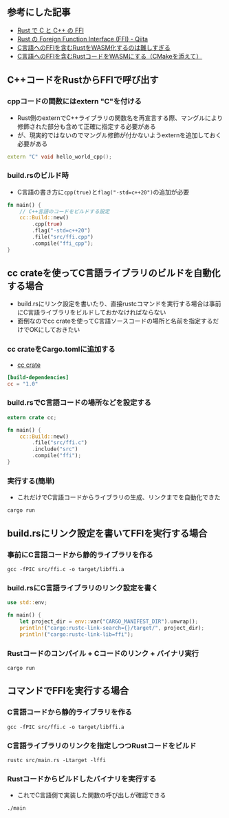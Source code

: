 ## 参考にした記事
- [Rust で C と C++ の FFI](https://blog.ojisan.io/rust-ffi-cpp-wakaran/)
- [Rust の Foreign Function Interface (FFI) - Qiita](https://qiita.com/termoshtt/items/0fa9959f9eb64b0907e2)
- [C言語へのFFIを含むRustをWASM化するのは難しすぎる](https://zenn.dev/newgyu/articles/4240df5d2a7d55)
- [C言語へのFFIを含むRustコードをWASMにする（CMakeを添えて）](https://zenn.dev/newgyu/articles/8bff73505c7b35)

## C++コードをRustからFFIで呼び出す
### cppコードの関数にはextern "C"を付ける
- Rust側のexternでC++ライブラリの関数名を再宣言する際、マングルにより修飾された部分も含めて正確に指定する必要がある
- が、現実的ではないのでマングル修飾が付かないようexternを追加しておく必要がある

```cpp
extern "C" void hello_world_cpp();
```

### build.rsのビルド時
- C言語の書き方に`cpp(true)`と`flag("-std=c++20")`の追加が必要

```rs
fn main() {
    // C++言語のコードをビルドする設定
    cc::Build::new()
        .cpp(true)
        .flag("-std=c++20")
        .file("src/ffi.cpp")
        .compile("ffi_cpp");
}
```


## cc crateを使ってC言語ライブラリのビルドを自動化する場合
- build.rsにリンク設定を書いたり、直接rustcコマンドを実行する場合は事前にC言語ライブラリをビルドしておかなければならない
- 面倒なのでcc crateを使ってC言語ソースコードの場所と名前を指定するだけでOKにしておきたい

### cc crateをCargo.tomlに追加する
- [cc crate](https://crates.io/crates/cc)

```toml
[build-dependencies]
cc = "1.0"
```

### build.rsでC言語コードの場所などを設定する
```rs
extern crate cc;

fn main() {
    cc::Build::new()
        .file("src/ffi.c")
        .include("src")
        .compile("ffi");
}
```

### 実行する(簡単)
- これだけでC言語コードからライブラリの生成、リンクまでを自動化できた

```
cargo run
```


## build.rsにリンク設定を書いてFFIを実行する場合

### 事前にC言語コードから静的ライブラリを作る
```
gcc -fPIC src/ffi.c -o target/libffi.a
```

### build.rsにC言語ライブラリのリンク設定を書く
```rs
use std::env;

fn main() {
    let project_dir = env::var("CARGO_MANIFEST_DIR").unwrap();
    println!("cargo:rustc-link-search={}/target/", project_dir);
    println!("cargo:rustc-link-lib=ffi");
```


### Rustコードのコンパイル + Cコードのリンク + バイナリ実行
```
cargo run
```

## コマンドでFFIを実行する場合
### C言語コードから静的ライブラリを作る
```
gcc -fPIC src/ffi.c -o target/libffi.a
```

### C言語ライブラリのリンクを指定しつつRustコードをビルド

```
rustc src/main.rs -Ltarget -lffi
```

### Rustコードからビルドしたバイナリを実行する
- これでC言語側で実装した関数の呼び出しが確認できる

```
./main
```